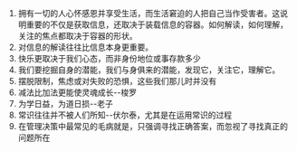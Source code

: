 1. 拥有一切的人心怀感恩并享受生活，而生活窘迫的人把自己当作受害者。这说明重要的不仅是获取信息，还取决于装载信息的容器。如何解读，如何理解，关注的焦点都取决于容器的形状。
2. 对信息的解读往往比信息本身更重要。
3. 快乐更取决于我们心态，而非身份地位或事存款多少
4. 我们要挖掘自身的潜能，我们与身俱来的潜能，发现它，关注它，理解它。
5. 摆脱限制，焦虑或对失败的恐惧，这些我们那儿时并没有
6. 减法比加法更能使灵魂成长--梭罗
7. 为学日益，为道日损--老子
8. 常识往往并不被人们所知--伏尔泰，尤其是在运用常识的过程
9. 在管理决策中最常见的毛病就是，只强调寻找正确答案，而忽视了寻找真正的问题所在

